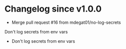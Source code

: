 # Changelog since v1.0.0
- Merge pull request #16 from mdegat01/no-log-secrets

Don't log secrets from env vars 
- Don't log secrets from env vars 
